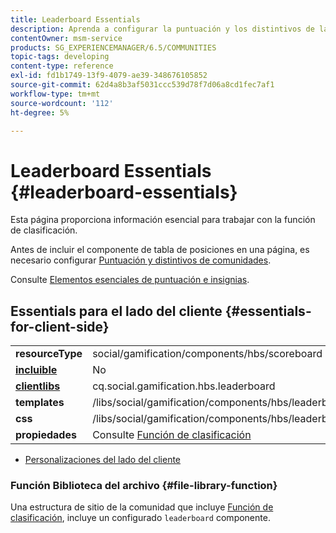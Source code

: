 ```yaml
---
title: Leaderboard Essentials
description: Aprenda a configurar la puntuación y los distintivos de las comunidades para que pueda trabajar con el componente Tabla de posiciones en las comunidades de Adobe Experience Manager.
contentOwner: msm-service
products: SG_EXPERIENCEMANAGER/6.5/COMMUNITIES
topic-tags: developing
content-type: reference
exl-id: fd1b1749-13f9-4079-ae39-348676105852
source-git-commit: 62d4a8b3af5031ccc539d78f7d06a8cd1fec7af1
workflow-type: tm+mt
source-wordcount: '112'
ht-degree: 5%

---
```


# Leaderboard Essentials {#leaderboard-essentials}

Esta página proporciona información esencial para trabajar con la función de clasificación.

Antes de incluir el componente de tabla de posiciones en una página, es necesario configurar [Puntuación y distintivos de comunidades](implementing-scoring.md).

Consulte [Elementos esenciales de puntuación e insignias](configure-scoring.md).

## Essentials para el lado del cliente {#essentials-for-client-side}

<table>
 <tbody>
  <tr>
   <td> <strong>resourceType</strong></td>
   <td>social/gamification/components/hbs/scoreboard</td>
  </tr>
  <tr>
   <td> <a href="scf.md#add-or-include-a-communities-component"><strong>incluible</strong></a></td>
   <td>No</td>
  </tr>
  <tr>
   <td> <a href="clientlibs.md"><strong>clientlibs</strong></a></td>
   <td>cq.social.gamification.hbs.leaderboard</td>
  </tr>
  <tr>
   <td> <strong>templates</strong></td>
   <td> /libs/social/gamification/components/hbs/leaderboard/leaderboard.hbs<br /> </td>
  </tr>
  <tr>
   <td> <strong>css</strong></td>
   <td> /libs/social/gamification/components/hbs/leaderboard/clientlibs/leaderboard.css</td>
  </tr>
  <tr>
   <td><strong> propiedades</strong></td>
   <td>Consulte <a href="enabling-leaderboard.md">Función de clasificación</a></td>
  </tr>
 </tbody>
</table>

* [Personalizaciones del lado del cliente](client-customize.md)

### Función Biblioteca del archivo {#file-library-function}

Una estructura de sitio de la comunidad que incluye [Función de clasificación](functions.md#leaderboard-function), incluye un configurado `leaderboard` componente.
